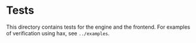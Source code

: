 # Tests

This directory contains tests for the engine and the frontend.
For examples of verification using hax, see `../examples`.
